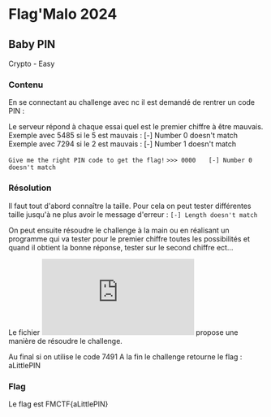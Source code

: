 # Flag'Malo 2024

## Baby PIN

Crypto - Easy

### Contenu

En se connectant au challenge avec nc il est demandé de rentrer un code PIN :

Le serveur répond à chaque essai quel est le premier chiffre à être mauvais.
Exemple avec 5485 si le 5 est mauvais : [-] Number 0 doesn't match
Exemple avec 7294 si le 2 est mauvais : [-] Number 1 doesn't match

`Give me the right PIN code to get the flag!`
`>>> 0000`
`	[-] Number 0 doesn't match`

### Résolution

Il faut tout d'abord connaître la taille. Pour cela on peut tester différentes taille jusqu'à ne plus avoir le message d'erreur :
`[-] Length doesn't match`

On peut ensuite résoudre le challenge à la main ou en réalisant un programme qui va tester pour le premier chiffre toutes les possibilités et quand il obtient la bonne réponse, tester sur le second chiffre ect…

Le fichier ![file](https://github.com/SolixReal/Flag-Malo-2024/blob/main/Baby-Pin/Solution/solution.py) propose une manière de résoudre le challenge.

Au final si on utilise le code 7491
A la fin le challenge retourne le flag : aLittlePIN

### Flag

Le flag est FMCTF{aLittlePIN}
